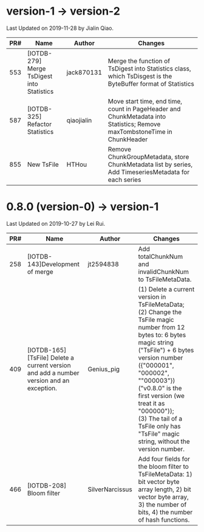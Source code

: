 <!--

    Licensed to the Apache Software Foundation (ASF) under one
    or more contributor license agreements.  See the NOTICE file
    distributed with this work for additional information
    regarding copyright ownership.  The ASF licenses this file
    to you under the Apache License, Version 2.0 (the
    "License"); you may not use this file except in compliance
    with the License.  You may obtain a copy of the License at
    
        http://www.apache.org/licenses/LICENSE-2.0
    
    Unless required by applicable law or agreed to in writing,
    software distributed under the License is distributed on an
    "AS IS" BASIS, WITHOUT WARRANTIES OR CONDITIONS OF ANY
    KIND, either express or implied.  See the License for the
    specific language governing permissions and limitations
    under the License.

-->


# version-1 -> version-2

Last Updated on 2019-11-28 by Jialin Qiao.

| PR#   | Name                                                        | Author          | Changes                                                      |
| ---- | ------------------------------------------------------------ | --------------- | ------------------------------------------------------------ |
| 553  | [IOTDB-279] Merge TsDigest into Statistics                   | jack870131      | Merge the function of TsDigest into Statistics class, which TsDisgest is the ByteBuffer format of Statistics |
| 587  | [IOTDB-325] Refactor Statistics                              | qiaojialin      | Move start time, end time, count in PageHeader and ChunkMetadata into Statistics; Remove maxTombstoneTime in ChunkHeader |
| 855  | New TsFile                                                   | HTHou           | Remove ChunkGroupMetadata, store ChunkMetadata list by series, Add TimeseriesMetadata for each series |

# 0.8.0 (version-0) -> version-1

Last Updated on 2019-10-27 by Lei Rui.

| PR#   | Name                                                        | Author          | Changes                                                      |
| ---- | ------------------------------------------------------------ | --------------- | ------------------------------------------------------------ |
| 258  | [IOTDB-143]Development of merge                              | jt2594838       | Add totalChunkNum and invalidChunkNum to TsFileMetaData.     |
| 409  | \[IOTDB-165\]\[TsFile\] Delete a current version and add a number version and an exception. | Genius_pig      | (1) Delete a current version in TsFileMetaData; <br />(2) Change the TsFile magic number from 12 bytes to: 6 bytes magic string ("TsFile") + 6 bytes version number ({"000001", "000002", ""000003"}) ("v0.8.0" is the first version (we treat it as "000000"));<br />(3) The tail of a TsFile only has "TsFile" magic string, without the version number. |
| 466  | [IOTDB-208] Bloom filter                                     | SilverNarcissus | Add four fields for the bloom filter to TsFileMetaData: 1) bit vector byte array length, 2) bit vector byte array, 3) the number of bits, 4) the number of hash functions. |





